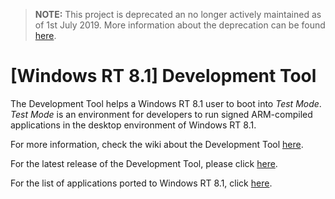 > **NOTE:** This project is deprecated an no longer actively maintained as of 1st July 2019. More information about the deprecation can be found [here](https://forum.xda-developers.com/windows-8-rt/rt-development/windows-8-1-rt-jailbreak-exploit-t3226835).

# [Windows RT 8.1] Development Tool
The Development Tool helps a Windows RT 8.1 user to boot into _Test Mode_. _Test Mode_ is an environment for developers to run signed ARM-compiled applications in the desktop environment of Windows RT 8.1.

For more information, check the wiki about the Development Tool [here](https://github.com/VNNGYN/Windows-RT-8.1-Development-Tool/wiki).

For the latest release of the Development Tool, please click [here](https://github.com/VNNGYN/Windows-RT-8.1-Development-Tool/releases).

For the list of applications ported to Windows RT 8.1, click [here](https://github.com/VNNGYN/Windows-RT-8.1-Development-Tool/wiki/Applications-ported-to-Windows-RT-8.1).
